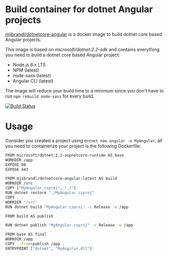 # Build container for dotnet Angular projects
[mjibrandl/dotnetcore-angular](https://hub.docker.com/r/mjibrandl/dotnetcore-angular) is a docker image to build dotnet core based Angular projects. 

This image is based on *microsoft/dotnet:2.2-sdk* and contains everything you need to build a dotnet core based Angular project:
* Node.js 8.x LTS
* NPM (latest)
* node-sass (latest)
* Angular CLI (latest)

The image will reduce your build time to a minimum since you don't have to run ```npm rebuild node-sass``` for every build.

[![Build Status](https://dev.azure.com/mjisaak/dockerhub-dotnetcore-angular/_apis/build/status/mjisaak.docker-dotnetcore-angular?branchName=master)](https://dev.azure.com/mjisaak/dockerhub-dotnetcore-angular/_build/latest?definitionId=4&branchName=master)

# Usage

Consider you created a project using ```dotnet new angular -o MyAngular```, all you need to containerize your project is the following Dockerfile:

```bash
FROM microsoft/dotnet:2.2-aspnetcore-runtime AS base
WORKDIR /app
EXPOSE 80
EXPOSE 443

FROM mjibrandl/dotnetcore-angular:latest AS build
WORKDIR /src
COPY ["MyAngular.csproj", "./"]
RUN dotnet restore "./MyAngular.csproj"
COPY . .
WORKDIR "/src"
RUN dotnet build "MyAngular.csproj" -c Release -o /app

FROM build AS publish

RUN dotnet publish "MyAngular.csproj" -c Release -o /app

FROM base AS final
WORKDIR /app
COPY --from=publish /app .
ENTRYPOINT ["dotnet", "MyAngular.dll"]
```